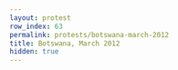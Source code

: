 ```yaml
---
layout: protest
row_index: 63
permalink: protests/botswana-march-2012
title: Botswana, March 2012
hidden: true
---
```

